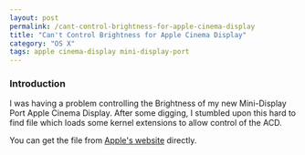 ```yaml
---
layout: post
permalink: /cant-control-brightness-for-apple-cinema-display
title: "Can't Control Brightness for Apple Cinema Display"
category: "OS X"
tags: apple cinema-display mini-display-port
---
```


### Introduction
I was having a problem controlling the Brightness of my new Mini-Display Port Apple Cinema Display. After some digging, I stumbled upon this hard to find file which loads some kernel extensions to allow control of the ACD.

You can get the file from [Apple's website](http://download.info.apple.com/Apple_Hardware_Test/EDID_Reset_Tool.dmg) directly.

